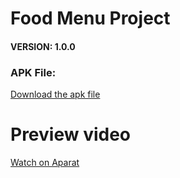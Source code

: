 # Food Menu Project


#### VERSION: 1.0.0
### APK File:
<a href="https://github.com/SeyyedAmirNimaGhaebi/Login-and-Signup-Ui/releases/tag/login">Download the apk file</a>

# Preview video
<a href="https://aparat.com/v/t5mos">Watch on Aparat</a>

